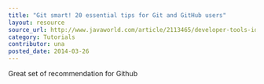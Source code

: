 ```yaml
---
title: "Git smart! 20 essential tips for Git and GitHub users"
layout: resource
source_url: http://www.javaworld.com/article/2113465/developer-tools-ide/git-smart-20-essential-tips-for-git-and-github-users.html
category: Tutorials
contributor: una
posted_date: 2014-03-26
---
```

Great set of recommendation for Github
